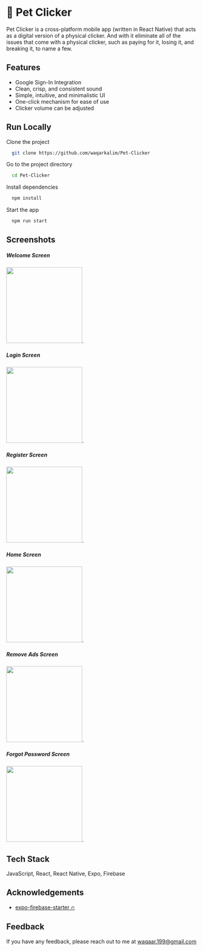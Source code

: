 
# 🐶 Pet Clicker

Pet Clicker is a cross-platform mobile app (written in React Native) that acts as a digital version of a physical clicker. And with it eliminate all of the issues that come with a physical clicker, such as paying for it, losing it, and breaking it, to name a few.


## Features

- Google Sign-In Integration
- Clean, crisp, and consistent sound
- Simple, intuitive, and minimalistic UI
- One-click mechanism for ease of use
- Clicker volume can be adjusted

  
## Run Locally

Clone the project

```bash
  git clone https://github.com/waqarkalim/Pet-Clicker
```

Go to the project directory

```bash
  cd Pet-Clicker
```

Install dependencies

```bash
  npm install
```

Start the app

```bash
  npm run start
```

  
## Screenshots

##### Welcome Screen
<img src="https://github.com/waqarkalim/Pet-Clicker/blob/master/assets/screenshots/SplashScreen.png" width="200" height="auto" />.
##### Login Screen
<img src="https://github.com/waqarkalim/Pet-Clicker/blob/master/assets/screenshots/LoginScreen.png" width="200" height="auto" />.
##### Register Screen
<img src="https://github.com/waqarkalim/Pet-Clicker/blob/master/assets/screenshots/RegisterScreen.png" width="200" height="auto" />.
##### Home Screen
<img src="https://github.com/waqarkalim/Pet-Clicker/blob/master/assets/screenshots/HomeScreen.png" width="200" height="auto" />.
##### Remove Ads Screen
<img src="https://github.com/waqarkalim/Pet-Clicker/blob/master/assets/screenshots/RemoveAdsScreen.png" width="200" height="auto" />.
##### Forgot Password Screen
<img src="https://github.com/waqarkalim/Pet-Clicker/blob/master/assets/screenshots/ForgotPasswordScreen.png" width="200" height="auto" />.
<!-- ##### Splash Screen
![Splash Screen](https://github.com/waqarkalim/Pet-Clicker/blob/master/assets/screenshots/SplashScreen.png)
##### Login Screen
![Login Screen](https://github.com/waqarkalim/Pet-Clicker/blob/master/assets/screenshots/LoginScreen.png)
##### Register Screen
![Register Screen](https://github.com/waqarkalim/Pet-Clicker/blob/master/assets/screenshots/RegisterScreen.png)
##### Home Screen
![Home Screen](https://github.com/waqarkalim/Pet-Clicker/blob/master/assets/screenshots/HomeScreen.png)
##### Remove Ads Screen
![Remove Ads Screen](https://github.com/waqarkalim/Pet-Clicker/blob/master/assets/screenshots/RemoveAdsScreen.png)
##### Forgot Password Screen
![Forgot Password Screen](https://github.com/waqarkalim/Pet-Clicker/blob/master/assets/screenshots/ForgotPassword.png)
 -->
## Tech Stack

JavaScript, React, React Native, Expo, Firebase


## Acknowledgements

 - [expo-firebase-starter 🔥](https://github.com/expo-community/expo-firebase-starter)
 
  
## Feedback

If you have any feedback, please reach out to me at waqaar.199@gmail.com

<!-- <div style="background-color:white;">
<img src="https://github.com/waqarkalim/Pet-Clicker/blob/master/assets/logo/logo.png" width="200" height="auto" />.
</div>
 -->
<!-- ![Logo](https://github.com/waqarkalim/Pet-Clicker/blob/master/assets/logo/logo.png) -->

    
  
